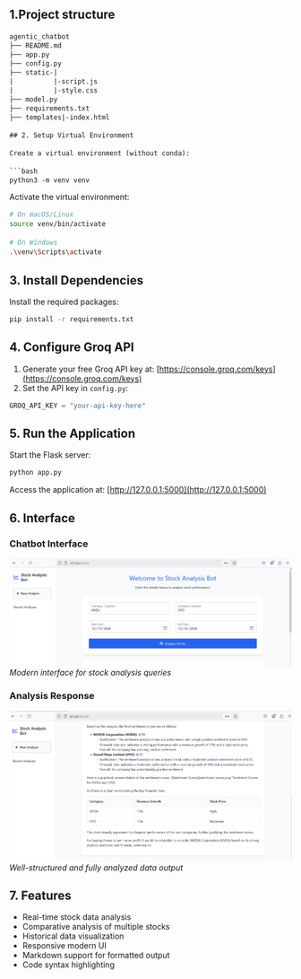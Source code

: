 ## 1.Project structure

```
agentic_chatbot
├── README.md
├── app.py
├── config.py
├── static-|
|          |-script.js
|          |-style.css
├── model.py
├── requirements.txt
├── templates|-index.html

## 2. Setup Virtual Environment

Create a virtual environment (without conda):

```bash
python3 -m venv venv
```

Activate the virtual environment:

```bash
# On macOS/Linux
source venv/bin/activate

# On Windows
.\venv\Scripts\activate
```

## 3. Install Dependencies

Install the required packages:

```bash
pip install -r requirements.txt
```

## 4. Configure Groq API

1. Generate your free Groq API key at: [https://console.groq.com/keys](https://console.groq.com/keys)
2. Set the API key in `config.py`:
```python
GROQ_API_KEY = "your-api-key-here"
```

## 5. Run the Application

Start the Flask server:

```bash
python app.py
```

Access the application at: [http://127.0.0.1:5000](http://127.0.0.1:5000)

## 6. Interface

### Chatbot Interface
![CHATBOT UI](./image.png)
*Modern interface for stock analysis queries*

### Analysis Response
![Analysis Response](./image-1.png)
*Well-structured and fully analyzed data output*

## 7. Features

- Real-time stock data analysis
- Comparative analysis of multiple stocks
- Historical data visualization
- Responsive modern UI
- Markdown support for formatted output
- Code syntax highlighting